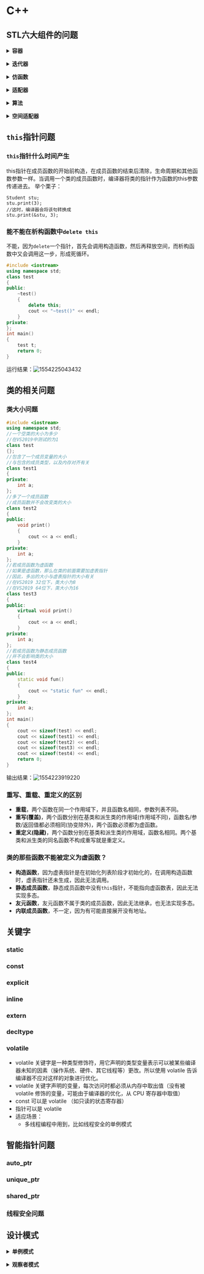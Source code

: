 # **C++**

## **STL六大组件的问题**

<b><details><summary>容器</summary></b>
</details>

<b><details><summary>迭代器</summary></b>
</details>

<b><details><summary>仿函数</summary></b>
</details>

<b><details><summary>适配器</summary></b>
</details>

<b><details><summary>算法</summary></b>
</details>

<b><details><summary>空间适配器</summary></b>
</details>

## **`this`指针问题**

### **`this`指针什么时间产生**

this指针在成员函数的开始前构造，在成员函数的结束后清除，生命周期和其他函数参数一样。当调用一个类的成员函数时，编译器将类的指针作为函数的this参数传递进去。
举个栗子：

```
Student stu;
stu.print(3);
//这时，编译器会将该句转换成
stu.print(&stu, 3);
```

### **能不能在析构函数中`delete this`**

不能，因为`delete`一个指针，首先会调用构造函数，然后再释放空间，而析构函数中又会调用这一步，形成死循环。

```C++
#include <iostream>
using namespace std;
class test
{
public:
    ~test()
    {
        delete this;
        cout << "~test()" << endl;
    }
private:
};
int main()
{
    test t;
    return 0;
}
```

运行结果：![1554225043432](https://github.com/pickled-fish/View/blob/master/Mmmmmmi/resource/1554225043432.png)

## **类的相关问题**

### **类大小问题**

```c++
#include <iostream>
using namespace std;
//一个空类的大小为多少
//在VS2019中测试的为1
class test
{};
//包含了一个成员变量的大小
//与包含的成员类型，以及内存对齐有关
class test1
{
private:
    int a;
};
//多了一个成员函数
//成员函数并不会改变类的大小
class test2
{
public:
    void print()
    {
        cout << a << endl;
    }
private:
    int a;
};
//若成员函数为虚函数
//如果是虚函数，那么在类的前面需要加虚表指针
//因此，多出的大小与虚表指针的大小有关
//在VS2019 32位下，类大小为8
//在VS2019 64位下，类大小为16
class test3
{
public:
    virtual void print()
    {
        cout << a << endl;
    }
private:
    int a;
};
//若成员函数为静态成员函数
//并不会影响类的大小
class test4
{
public:
    static void fun()
    {
        cout << "static fun" << endl;
    }
private:
    int a;
};
int main()
{
    cout << sizeof(test) << endl;
    cout << sizeof(test1) << endl;
    cout << sizeof(test2) << endl;
    cout << sizeof(test3) << endl;
    cout << sizeof(test4) << endl;
    return 0;
}
```

输出结果：![1554223919220](https://github.com/pickled-fish/View/blob/master/Mmmmmmi/resource/1554223919220.png)
    

### **重写、重载、重定义的区别**

- **重载**，两个函数在同一个作用域下，并且函数名相同，参数列表不同。
- **重写(覆盖)**，两个函数分别在基类和派生类的作用域(作用域不同)，函数名/参数/返回值都必须相同(协变除外)，两个函数必须都为虚函数。
- **重定义(隐藏)**，两个函数分别在基类和派生类的作用域，函数名相同。两个基类和派生类的同名函数不构成重写就是重定义。

### **类的那些函数不能被定义为虚函数？**

- **构造函数**，因为虚表指针是在初始化列表阶段才初始化的，在调用构造函数时，虚表指针还未生成，因此无法调用。
- **静态成员函数**，静态成员函数中没有`this`指针，不能指向虚函数表，因此无法实现多态。
- **友元函数**，友元函数不属于类的成员函数，因此无法继承，也无法实现多态。
- **内联成员函数**，不一定，因为有可能直接展开没有地址。

## **关键字**

### **static**

### **const**

### **explicit**

### **inline**

### **extern**

### **decltype**

### **volatile**

- volatile 关键字是一种类型修饰符，用它声明的类型变量表示可以被某些编译器未知的因素（操作系统、硬件、其它线程等）更改。所以使用 volatile 告诉编译器不应对这样的对象进行优化。
- volatile 关键字声明的变量，每次访问时都必须从内存中取出值（没有被 volatile 修饰的变量，可能由于编译器的优化，从 CPU 寄存器中取值）
- const 可以是 volatile （如只读的状态寄存器）
- 指针可以是 volatile
- 适应场景：
  - 多线程编程中用到，比如线程安全的单例模式

## **智能指针问题**

### **auto_ptr**

### **unique_ptr**

### **shared_ptr**

### **线程安全问题**

## **设计模式**

<b><details><summary>单例模式</summary></b>

### **饿汉模式**

```c++
//饿汉模式
//程序启动时，就将对象创建好
class Singleton1
{
public:
    static Singleton1* getSingleton1()
    {
        _singleton = new Singleton1();
        return _singleton;
    }
    class Free
    {
    public:
        ~Free()
        {
            if (_singleton != nullptr) {
                std::cout << "delete _singleton" << std::endl;
                delete _singleton;
                _singleton = nullptr;
            }
        }
    };
    static Free free;
private:
    //单例模式，所以只允许存在一份
    //将构造函数定义为私有
    Singleton1()
    {
        std::cout << "Singleton1：" << this << std::endl;
    }
    //不允许存在拷贝构造以及复制运算符重载   
    Singleton1(const Singleton1&);
    Singleton1& operator=(const Singleton1&);

    static Singleton1* _singleton;
};
Singleton1* Singleton1::_singleton;
Singleton1::Free Singleton1::free;
```

### **懒汉模式**

```c++
#include <mutex>
#include <thread>

//懒汉模式
class Singleton2
{
public:
    //创建
    static volatile Singleton2* getSingleton2()
    {
        //可能有编译器优化，指令重排的问题，也就是空间申请了，但是没有调用构造函数，
        //这样就可能全部阻塞到锁那里，因此再加一层判断。
        if (_p == nullptr) {
            //这样可能造成线程全部堵塞在这
            //如果为空就创建
            _m.lock();
            if (_p == nullptr) {
                _p = new Singleton2();
            }
            _m.unlock();
        }
        return _p;
    }
    //释放，不能写在析构函数中，因为delete 会调用析构函数 析构函数又会调用delete  死循环
    //也不能直接写一个释放函数，因为，如果让线程来调用，那么应该让最后一个使用的线程的释放，
    //但是你不知道那个线程是最后一个，因此，应该写一个嵌套类来释放
    class Free
    {
    public:
        ~Free()
        {
            if (_p != nullptr) {
                std::cout << "delete _p" << std::endl;
                delete _p;
                _p = nullptr;
            }
        }
    };
    static Free free;
private:
    //只能在类中调用构造函数，这样，加上控制条件后，只能创建一份了
    Singleton2()
    {
        std::cout << "Singleton2：" << this << std::endl;
    }
    Singleton2 (const Singleton2&);

    Singleton2& operator=(const Singleton2&);

    static volatile Singleton2* _p;
    static mutex _m;
    static Free _free;
};
volatile Singleton2* Singleton2::_p = nullptr;
mutex Singleton2::_m;
Singleton2::Free Singleton2::free;
```

</details>

<b><details><summary>观察者模式</summary></b>
